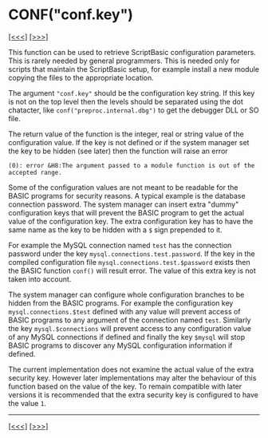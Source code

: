 # CONF("conf.key")

[\[\<\<\<\]](ug_25.28.md) [\[\>\>\>\]](ug_25.30.md)

This function can be used to retrieve ScriptBasic configuration
parameters. This is rarely needed by general programmers. This is needed
only for scripts that maintain the ScriptBasic setup, for example
install a new module copying the files to the appropriate location.

The argument `"conf.key"` should be the configuration key string. If
this key is not on the top level then the levels should be separated
using the dot chatacter, like `conf("preproc.internal.dbg")` to get the
debugger DLL or SO file.

The return value of the function is the integer, real or string value of
the configuration value. If the key is not defined or if the system
manager set the key to be hidden (see later) then the function will
raise an error

`(0): error &H8:The argument passed to a module function is out of the
accepted range.`

Some of the configuration values are not meant to be readable for the
BASIC programs for security reasons. A typical example is the database
connection password. The system manager can insert extra "dummy"
configuration keys that will prevent the BASIC program to get the actual
value of the configuration key. The extra configuration key has to have
the same name as the key to be hidden with a `$` sign prepended to it.

For example the MySQL connection named `test` has the connection
password under the key `mysql.connections.test.password`. If the key in
the compiled configuration file `mysql.connections.test.$password`
exists then the BASIC function `conf()` will result error. The value of
this extra key is not taken into account.

The system manager can configure whole configuration branches to be
hidden from the BASIC programs. For example the configuration key
`mysql.connections.$test` defined with any value will prevent access of
BASIC programs to any argument of the connection named `test`. Similarly
the key `mysql.$connections` will prevent access to any configuration
value of any MySQL connections if defined and finally the key `$mysql`
will stop BASIC programs to discover any MySQL configuration information
if defined.

The current implementation does not examine the actual value of the
extra security key. However later implementations may alter the
behaviour of this function based on the value of the key. To remain
compatible with later versions it is recommended that the extra security
key is configured to have the value `1`.

-----

[\[\<\<\<\]](ug_25.28.md) [\[\>\>\>\]](ug_25.30.md)

